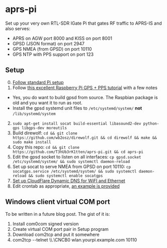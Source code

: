 # aprs-pi

Set up your very own RTL-SDR IGate Pi that gates RF traffic to APRS-IS and also serves:
* APRS on AGW port 8000 and KISS on port 8001
* GPSD (JSON format) on port 2947
* GPS NMEA (from GPSD) on port 10110
* GPS NTP with PPS support on port 123

## Setup
0. [Follow standard Pi setup](https://gist.github.com/T3hUb3rK1tten/806bb851f3de625a835350da3706b2fc)
1. Follow [this excellent Raspberry Pi GPS + PPS tutorial](http://unixwiz.net/techtips/raspberry-pi3-gps-time.html) with a few notes
 - Yes, you do want to build gpsd from source. The Raspbian package is old and you want it to run as root.
 - Install the gpsd systemd unit files to `/etc/systemd/system/` **not** `/lib/systemd/system`
2. `sudo apt-get install socat build-essential libasound2-dev python-gps libgps-dev moreutils`
3. Build direwolf: `cd && git clone https://github.com/wb2osz/direwolf.git && cd direwolf && make && sudo make install`
4. Copy this repo: `cd && git clone https://github.com/T3hUb3rK1tten/aprs-pi.git && cd aprs-pi`
5. Edit the gpsd socket to listen on all interfaces: `cp gpsd.socket /etc/systemd/system/ && sudo systemctl daemon-reload`
6. Set up socat to serve NMEA from GPSD on port 10110: `cp socatgps.service /etc/systemd/system/ && sudo systemctl daemon-reload && sudo systemctl enable socatgps`
7. [Set up CloudFlare Dynamic DNS for WiFI and Ethernet](https://github.com/T3hUb3rK1tten/ddns-cloudflare)
8. Edit crontab as appropriate, [an example is provided](crontab)

## Windows client virtual COM port
To be written in a future blog post. The gist of it is:
1. Install com0com signed version
2. Create virtual COM port pair in Setup program
3. Download com2tcp and put it somewhere
4. com2tcp --telnet \\\\.\CNCB0 wlan.yourpi.example.com 10110
